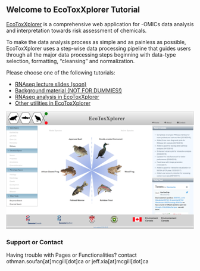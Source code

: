 ## Welcome to EcoToxXplorer Tutorial

[EcoToxXplorer](http://www.ecotoxxplorer.ca) is a comprehensive web application for -OMICs data analysis and interpretation towards risk assessment of chemicals. 

To make the data analysis process as simple and as painless as possible, EcoToxXplorer uses a step-wise data processing pipeline that guides users through all the major data processing steps beginning with data-type selection, formatting, “cleansing” and normalization. 

Please choose one of the following tutorials:

- [RNAseq lecture slides (soon)]()
- [Background material (NOT FOR DUMMIES!)](background.md)
- [RNAseq analysis in EcoToxXplorer](rnaseq.md)
- [Other utilities in EcoToxXplorer](othertools.md)

![Image](RNAseq_main.png)


### Support or Contact

Having trouble with Pages or Functionalities? contact othman.soufan[at]mcgill[dot]ca or jeff.xia[at]mcgill[dot]ca
